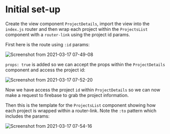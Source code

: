 # Initial set-up

Create the view component `ProjectDetails`, import the view into the `index.js` router and then wrap each project within the `ProjectsList` component with a `router-link` using the project id params.

First here is the route using `:id` params:

![Screenshot from 2021-03-17 07-49-08](https://user-images.githubusercontent.com/73107656/111432699-45238f80-86f5-11eb-8e6d-3ff90a16efdf.png)

`props: true` is added so we can accept the props within the `ProjectDetails` component and access the project id:

![Screenshot from 2021-03-17 07-52-20](https://user-images.githubusercontent.com/73107656/111433074-b6634280-86f5-11eb-957a-29906ae9e9e0.png)

Now we have access the project `id` within `ProjectDetails` so we can now make a request to firebase to grab the project information.


Then this is the template for the `ProjectsList` component showing how each project is wrapped within a router-link. Note the `:to` pattern which includes the params:

![Screenshot from 2021-03-17 07-54-16](https://user-images.githubusercontent.com/73107656/111433268-fb877480-86f5-11eb-8dd5-4b79987baaad.png)
